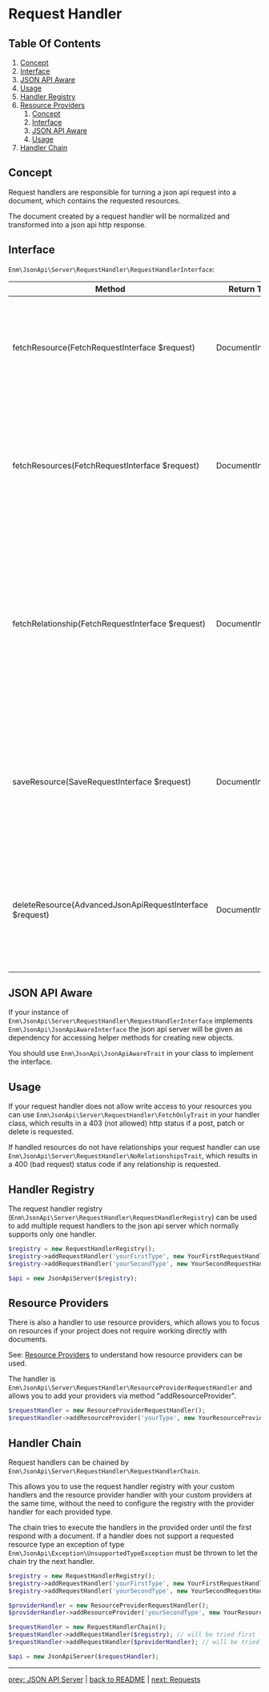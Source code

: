# Request Handler

## Table Of Contents

1. [Concept](#concept)
1. [Interface](#interface)
1. [JSON API Aware](#json-api-aware)
1. [Usage](#usage)
1. [Handler Registry](#handler-registry)
1. [Resource Providers](#resource-providers)
    1. [Concept](resource-providers/index.md#concept)
    1. [Interface](resource-providers/index.md#interface)
    1. [JSON API Aware](resource-providers/index.md#json-api-aware)
    1. [Usage](resource-providers/index.md#usage)
1. [Handler Chain](#handler-chain)

## Concept

Request handlers are responsible for turning a json api request into a document, which contains the requested resources.

The document created by a request handler will be normalized and transformed into a json api http response.

## Interface

`Enm\JsonApi\Server\RequestHandler\RequestHandlerInterface`:

| Method                                                   | Return Type       | Description                                                                                                                                                 |
|----------------------------------------------------------|-------------------|-------------------------------------------------------------------------------------------------------------------------------------------------------------|
| fetchResource(FetchRequestInterface $request)            | DocumentInterface | This method must return a single resource document containing the requested resource.                                                                       |
| fetchResources(FetchRequestInterface $request)           | DocumentInterface | This method must return a multi resource document containing the requested resources (by type, filters and pagination).                                     |
| fetchRelationship(FetchRequestInterface $request)        | DocumentInterface | This method must return a multi resource document containing the requested resources, which are the related resources for the given resource (type and id). |
| saveResource(SaveRequestInterface $request)              | DocumentInterface | This method must return a single resource document containing the resource after it was saved (created or modified).                                        |
| deleteResource(AdvancedJsonApiRequestInterface $request) | DocumentInterface | This method must return a single resource document containing no resource, because it should be deleted.                                                    |

## JSON API Aware

If your instance of `Enm\JsonApi\Server\RequestHandler\RequestHandlerInterface` implements `Enm\JsonApi\JsonApiAwareInterface`
the json api server will be given as dependency for accessing helper methods for creating new objects.

You should use `Enm\JsonApi\JsonApiAwareTrait` in your class to implement the interface.

## Usage

If your request handler does not allow write access to your resources you can use `Enm\JsonApi\Server\RequestHandler\FetchOnlyTrait`
in your handler class, which results in a 403 (not allowed) http status if a post, patch or delete is requested.

If handled resources do not have relationships your request handler can use `Enm\JsonApi\Server\RequestHandler\NoRelationshipsTrait`,
which results in a 400 (bad request) status code if any relationship is requested.

## Handler Registry

The request handler registry (`Enm\JsonApi\Server\RequestHandler\RequestHandlerRegistry`) can be used to add multiple request
handlers to the json api server which normally supports only one handler.

```php
$registry = new RequestHandlerRegistry();
$registry->addRequestHandler('yourFirstType', new YourFirstRequestHandler();
$registry->addRequestHandler('yourSecondType', new YourSecondRequestHandler();

$api = new JsonApiServer($registry);
```

## Resource Providers

There is also a handler to use resource providers, which allows you to focus on resources if your project does not
require working directly with documents.

See: [Resource Providers](resource-providers/index.md) to understand how resource providers can be used.

The handler is `Enm\JsonApi\Server\RequestHandler\ResourceProviderRequestHandler` and allows you to add your providers
via method "addResourceProvider".

```php
$requestHandler = new ResourceProviderRequestHandler();
$requestHandler->addResourceProvider('yourType', new YourResourceProvider());
```

## Handler Chain

Request handlers can be chained by `Enm\JsonApi\Server\RequestHandler\RequestHandlerChain`.

This allows you to use the request handler registry with your custom handlers and the resource provider handler
with your custom providers at the same time, without the need to configure the registry with the provider handler for each
provided type.

The chain tries to execute the handlers in the provided order until the first respond with a document.
If a handler does not support a requested resource type an exception of type `Enm\JsonApi\Exception\UnsupportedTypeException` 
must be thrown to let the chain try the next handler.


```php
$registry = new RequestHandlerRegistry();
$registry->addRequestHandler('yourFirstType', new YourFirstRequestHandler();
$registry->addRequestHandler('yourSecondType', new YourSecondRequestHandler();

$providerHandler = new ResourceProviderRequestHandler();
$providerHandler->addResourceProvider('yourSecondType', new YourResourceProvider());

$requestHandler = new RequestHandlerChain();
$requestHandler->addRequestHandler($registry); // will be tried first
$requestHandler->addRequestHandler($providerHandler); // will be tried if registry can not handle the requested type

$api = new JsonApiServer($requestHandler);
```

*****

[prev: JSON API Server](../json-api-server/index.md) | [back to README](../../README.md) | [next: Requests](../requests/index.md)
